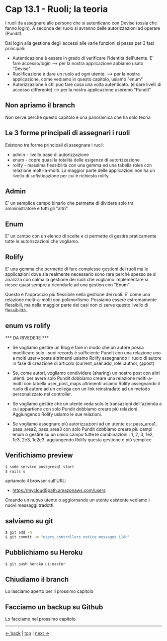 # <a name="top"></a> Cap 13.1 - Ruoli; la teoria

I ruoli da assegnare alle persone che si autenticano con Devise (ossia che fanno login). A seconda del ruolo si avranno delle autorizzazioni ad operare (Pundit).

Dal login alla gestione degli accessi alle varie funzioni si passa per 3 fasi principali:

- Autenticazione è essere in grado di verificare l'identità dell'utente. E' fare accesso/login --> per la nostra applicazione abbiamo usato "Devise"
- Ruolificazione è dare un ruolo ad ogni utente. --> per la nostra applicazione, come vediamo in questo capitolo, usiamo "enum"
- Autorizzazione è chi può fare cosa una volta autenticato. (è dare livelli di accesso differente) --> per la nostra applicazione useremo "Pundit"



## Non apriamo il branch 

Non serve perché questo capitolo è una panoramica che ha solo teoria



## Le 3 forme principali di assegnari i ruoli

Esistono tre forme principali di assegnare i ruoli:

- admin - livello base di autorizzazione
- enum - copre quasi la totalità delle esigenze di autorizzazione
- rolify - massima flessibilità con una gemma ed una tabella roles con relazione molti-a-molti. La maggior parte delle applicazioni non ha un livello di sofisticazione per cui è richiesto rolify.



## Admin

E' un semplice campo binario che permette di dividere solo tra amministratore e tutti gli "altri".



## Enum

E' un campo con un elenco di scelte e ci permette di gestire praticamente tutte le autorizzazioni che vogliamo.



## Rolify

E' una gemma che permette di fare complesse gestioni dei ruoli ma le applicazioni dove sia realmente necessario sono rare perché spesso se si analizza con calma la gestione dei ruoli che vogliamo implementare si riesce quasi sempre a ricondurle ad una gestion con "Enum".

Questo è l'approccio più flessibile nella gestione dei ruoli. E' come una relazione molti-a-molti con polimorfismo.
Possiamo essere estremamente flessibili, ma nella maggior parte dei casi non ci serve questo livello di flessibilità.



## enum vs rolify

*** DA RIVEDERE ***

* Se vogliamo gestire un Blog e fare in modo che un autore possa modificare solo i suoi records
  è sufficiente Pundit con una relazione uno a molti user->posts
  altrimenti usiamo Rolify assegnando il ruolo di autore in fase di creazione di articolo (current_user.add_role :author, @post)

* Se, come autori, vogliamo condividere (sharing) un nostro post con altri utenti.
  per avere solo Pundit dobbiamo creare una relazione molti-a-molti con tabella user_post_maps
  altrimenti usiamo Rolify assegnando il ruolo di autore ad un collega con un link reinstradato ad un metodo personalizzato nel controller.

* Se vogliamo gestire che un utente veda solo le transazioni dell'azienda a cui appartiene 
  con solo Pundit dobbiamo creare più relazioni.
  Aggiungendo Rolify usiamo le sue relazioni.

* Se vogliamo assegnare più autorizzazioni ad un utente es: pass_area1, pass_area2, pass_area3
  con solo Pundit dobbiamo creare più campi enum o gestire su un unico campo tutte le combinazioni : 1, 2, 3, 1e2, 1e3, 2e3, 1e2e3.
  aggiungendo Rolify questa gestione è più semplice



## Verifichiamo preview

```bash
$ sudo service postgresql start
$ rails s
```

apriamolo il browser sull'URL:

- https://mycloud9path.amazonaws.com/users

Creando un nuovo utente o aggiornando un utente esistente vediamo i nuovi messaggi tradotti.



## salviamo su git

```bash
$ git add -A
$ git commit -m "users_controllers notice messages i18n"
```



## Pubblichiamo su Heroku

```bash
$ git push heroku ui:master
```



## Chiudiamo il branch

Lo lasciamo aperto per il prossimo capitolo



## Facciamo un backup su Github

Lo facciamo nel prossimo capitolo.



---

[<- back](https://github.com/flaviobordonidev/leanpubabrandnewcms/blob/master/01-base/09-manage_users/03-browser_tab_title_users-it.md)
 | [top](#top) |
[next ->](https://github.com/flaviobordonidev/leanpubabrandnewcms/blob/master/01-base/10-users_i18n/02-users_form_i18n-it.md)
